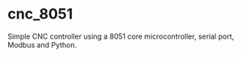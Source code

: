 # cnc_8051
Simple CNC controller using a 8051 core microcontroller, serial port, Modbus and Python.
